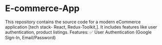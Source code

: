 # E-commerce-App
This repository contains the source code for a modern eCommerce application  [tech stack- React, Redux-Toolkit,]. It includes features like user authentication, product listings.  Features: ✅ User Authentication (Google Sign-In, Email/Password)
